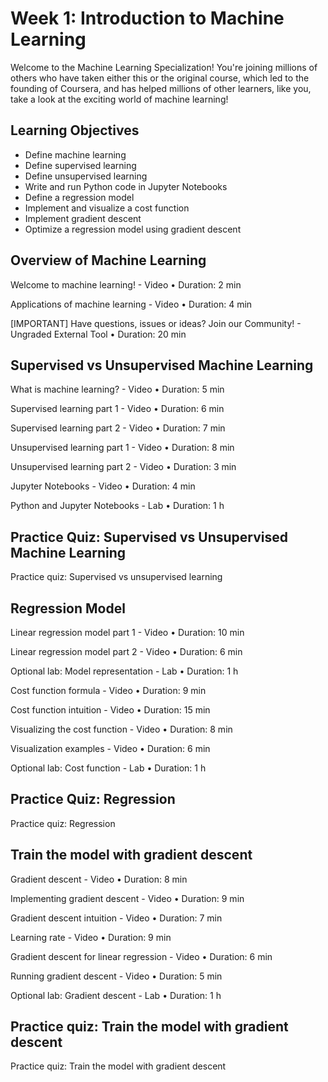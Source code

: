 # Week 1: Introduction to Machine Learning

Welcome to the Machine Learning Specialization! You're joining millions of others who have taken either this or the original course, which led to the founding of Coursera, and has helped millions of other learners, like you, take a look at the exciting world of machine learning!

## Learning Objectives

* Define machine learning
* Define supervised learning
* Define unsupervised learning
* Write and run Python code in Jupyter Notebooks
* Define a regression model
* Implement and visualize a cost function
* Implement gradient descent
* Optimize a regression model using gradient descent

## Overview of Machine Learning

Welcome to machine learning! - Video • Duration: 2 min 

Applications of machine learning - Video • Duration: 4 min

[IMPORTANT] Have questions, issues or ideas? Join our Community! - Ungraded External Tool • Duration: 20 min

## Supervised vs Unsupervised Machine Learning

What is machine learning? - Video • Duration: 5 min

Supervised learning part 1 - Video • Duration: 6 min

Supervised learning part 2 - Video • Duration: 7 min

Unsupervised learning part 1 - Video • Duration: 8 min

Unsupervised learning part 2 - Video • Duration: 3 min

Jupyter Notebooks - Video • Duration: 4 min

Python and Jupyter Notebooks - Lab • Duration: 1 h

## Practice Quiz: Supervised vs Unsupervised Machine Learning

Practice quiz: Supervised vs unsupervised learning

## Regression Model

Linear regression model part 1 - Video • Duration: 10 min

Linear regression model part 2 - Video • Duration: 6 min

Optional lab: Model representation - Lab • Duration: 1 h

Cost function formula - Video • Duration: 9 min

Cost function intuition - Video • Duration: 15 min

Visualizing the cost function - Video • Duration: 8 min

Visualization examples - Video • Duration: 6 min

Optional lab: Cost function - Lab • Duration: 1 h

## Practice Quiz: Regression

Practice quiz: Regression

## Train the model with gradient descent

Gradient descent - Video • Duration: 8 min

Implementing gradient descent - Video • Duration: 9 min

Gradient descent intuition - Video • Duration: 7 min

Learning rate - Video • Duration: 9 min

Gradient descent for linear regression - Video • Duration: 6 min

Running gradient descent - Video • Duration: 5 min

Optional lab: Gradient descent - Lab • Duration: 1 h

## Practice quiz: Train the model with gradient descent

Practice quiz: Train the model with gradient descent